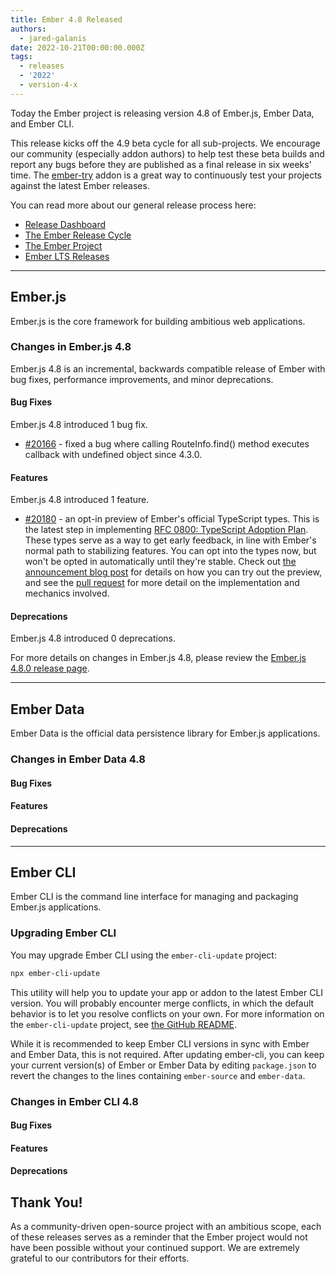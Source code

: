 ```yaml
---
title: Ember 4.8 Released
authors:
  - jared-galanis
date: 2022-10-21T00:00:00.000Z
tags:
  - releases
  - '2022'
  - version-4-x
---
```


Today the Ember project is releasing version 4.8 of Ember.js, Ember Data, and Ember CLI.

This release kicks off the 4.9 beta cycle for all sub-projects. We encourage our community (especially addon authors) to help test these beta builds and report any bugs before they are published as a final release in six weeks' time. The [ember-try](https://github.com/ember-cli/ember-try) addon is a great way to continuously test your projects against the latest Ember releases.

You can read more about our general release process here:

- [Release Dashboard](http://emberjs.com/releases/)
- [The Ember Release Cycle](https://blog.emberjs.com/new-ember-release-process/)
- [The Ember Project](https://blog.emberjs.com/ember-project-at-2-0/)
- [Ember LTS Releases](https://blog.emberjs.com/announcing-embers-first-lts/)

---

## Ember.js

Ember.js is the core framework for building ambitious web applications.

### Changes in Ember.js 4.8

Ember.js 4.8 is an incremental, backwards compatible release of Ember with bug fixes, performance improvements, and minor deprecations.

#### Bug Fixes

Ember.js 4.8 introduced 1 bug fix.

- [#20166](https://github.com/emberjs/ember.js/pull/20166) - fixed a bug where calling RouteInfo.find() method executes callback with undefined object since 4.3.0.

#### Features

Ember.js 4.8 introduced 1 feature.

- [#20180](https://github.com/emberjs/ember.js/pull/20180) - an opt-in preview of Ember's official TypeScript types. This is the latest step in implementing [RFC 0800: TypeScript Adoption Plan](https://rfcs.emberjs.com/id/0800-ts-adoption-plan). These types serve as a way to get early feedback, in line with Ember's normal path to stabilizing features. You can opt into the types now, but won't be opted in automatically until they're stable. Check out [the announcement blog post](https://blog.emberjs.com/announcing-official-typescript-types-public-preview) for details on how you can try out the preview, and see the [pull request](https://github.com/emberjs/ember.js/pull/2018) for more detail on the implementation and mechanics involved.

#### Deprecations

Ember.js 4.8 introduced 0 deprecations.

<!-- Block end -->

For more details on changes in Ember.js 4.8, please review the [Ember.js 4.8.0 release page](https://github.com/emberjs/ember.js/releases/tag/v4.8.0).

---

## Ember Data

Ember Data is the official data persistence library for Ember.js applications.

### Changes in Ember Data 4.8


#### Bug Fixes


#### Features


#### Deprecations


---

## Ember CLI

Ember CLI is the command line interface for managing and packaging Ember.js applications.

### Upgrading Ember CLI

You may upgrade Ember CLI using the `ember-cli-update` project:

```bash
npx ember-cli-update
```

This utility will help you to update your app or addon to the latest Ember CLI version. You will probably encounter merge conflicts, in which the default behavior is to let you resolve conflicts on your own. For more information on the `ember-cli-update` project, see [the GitHub README](https://github.com/ember-cli/ember-cli-update).

While it is recommended to keep Ember CLI versions in sync with Ember and Ember Data, this is not required. After updating ember-cli, you can keep your current version(s) of Ember or Ember Data by editing `package.json` to revert the changes to the lines containing `ember-source` and `ember-data`.

### Changes in Ember CLI 4.8

#### Bug Fixes


#### Features


#### Deprecations


## Thank You!

As a community-driven open-source project with an ambitious scope, each of these releases serves as a reminder that the Ember project would not have been possible without your continued support. We are extremely grateful to our contributors for their efforts.
